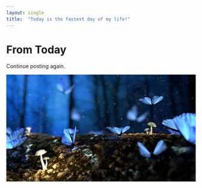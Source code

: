 ```yaml
---
layout: single
title:  "Today is the fastest day of my life!"
---
```


# From Today

Continue posting again.



![fantasy](..\images\2021-10-27-restart\fantasy.jpg)

